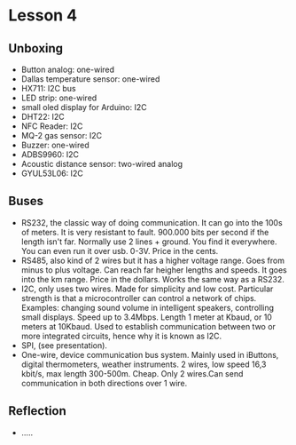 # Lesson 4

## Unboxing

* Button analog: one-wired
* Dallas temperature sensor: one-wired
* HX711: I2C bus
* LED strip: one-wired
* small oled display for Arduino: I2C
* DHT22: I2C
* NFC Reader: I2C
* MQ-2 gas sensor: I2C
* Buzzer: one-wired
* ADBS9960: I2C
* Acoustic distance sensor: two-wired analog
* GYUL53L06: I2C

## Buses

* RS232, the classic way of doing communication. It can go into the 100s of meters. It is very resistant to fault. 900.000 bits per second if the length isn't far. Normally use 2 lines + ground. You find it everywhere. You can even run it over usb. 0-3V. Price in the cents.
* RS485, also kind of 2 wires but it has a higher voltage range. Goes from minus to plus voltage. Can reach far heigher lengths and speeds. It goes into the km range. Price in the dollars. Works the same way as a RS232.
* I2C, only uses two wires. Made for simplicity and low cost. Particular strength is that a microcontroller can control a network of chips. Examples:
changing sound volume in intelligent speakers, controlling small displays.
Speed up to 3.4Mbps. Length 1 meter at Kbaud, or 10 meters at 10Kbaud.
Used to establish communication between two or more integrated circuits, hence why it is known as I2C.
* SPI, (see presentation). 
* One-wire, device communication bus system. Mainly used in iButtons, digital thermometers, weather instruments. 
2 wires, low speed 16,3 kbit/s, max length 300-500m. Cheap. Only 2 wires.Can send communication in both directions over 1 wire.

## Reflection

* .....
